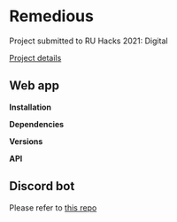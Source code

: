 # Remedious

Project submitted to RU Hacks 2021: Digital

[Project details](https://devpost.com/software/remedious)

## Web app 

**Installation**


**Dependencies**


**Versions**


**API**


## Discord bot 

Please refer to [this repo](https://github.com/Remedious-RUHacks/discord-bot)

